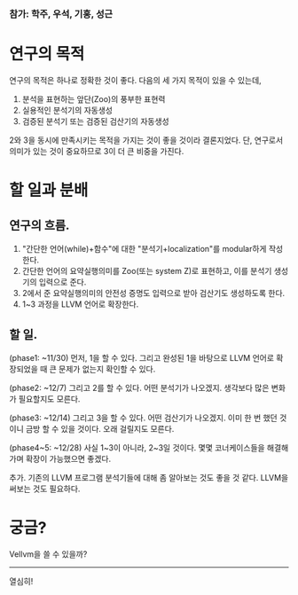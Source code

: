 ### 참가: 학주, 우석, 기홍, 성근

# 연구의 목적

연구의 목적은 하나로 정확한 것이 좋다.  다음의 세 가지 목적이 있을 수
있는데,

1. 분석을 표현하는 앞단(Zoo)의 풍부한 표현력
2. 실용적인 분석기의 자동생성
3. 검증된 분석기 또는 검증된 검산기의 자동생성

2와 3을 동시에 만족시키는 목적을 가지는 것이 좋을 것이라 결론지었다.
단, 연구로서 의미가 있는 것이 중요하므로 3이 더 큰 비중을 가진다.

# 할 일과 분배

## 연구의 흐름.

1. "간단한 언어(while)+함수"에 대한 "분석기+localization"를 modular하게
작성한다.
2. 간단한 언어의 요약실행의미를 Zoo(또는 system Z)로 표현하고, 이를
분석기 생성기의 입력으로 준다.
3. 2에서 준 요약실행의미의 안전성 증명도 입력으로 받아 검산기도
생성하도록 한다.
4. 1~3 과정을 LLVM 언어로 확장한다.

## 할 일.

(phase1: ~11/30) 먼저, 1을 할 수 있다.  그리고 완성된 1을 바탕으로
LLVM 언어로 확장되었을 때 큰 문제가 없는지 확인할 수 있다.

(phase2: ~12/7) 그리고 2를 할 수 있다. 어떤 분석기가 나오겠지.
생각보다 많은 변화가 필요할지도 모른다.

(phase3: ~12/14) 그리고 3을 할 수 있다. 어떤 검산기가 나오겠지.  이미
한 번 했던 것이니 금방 할 수 있을 것이다.  오래 걸릴지도 모른다.

(phase4~5: ~12/28) 사실 1~3이 아니라, 2~3일 것이다.  몇몇
코너케이스들을 해결해가며 확장이 가능했으면 좋겠다.

추가.  기존의 LLVM 프로그램 분석기들에 대해 좀 알아보는 것도 좋을 것
같다.  LLVM을 써보는 것도 필요하다.

# 궁금?

Vellvm을 쓸 수 있을까?

*****

열심히!
